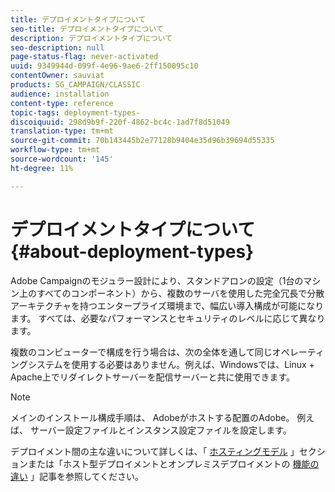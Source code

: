 ```yaml
---
title: デプロイメントタイプについて
seo-title: デプロイメントタイプについて
description: デプロイメントタイプについて
seo-description: null
page-status-flag: never-activated
uuid: 9349944d-099f-4e96-9ae6-2ff150095c10
contentOwner: sauviat
products: SG_CAMPAIGN/CLASSIC
audience: installation
content-type: reference
topic-tags: deployment-types-
discoiquuid: 298d9b9f-220f-4862-bc4c-1ad7f8d51049
translation-type: tm+mt
source-git-commit: 70b143445b2e77128b9404e35d96b39694d55335
workflow-type: tm+mt
source-wordcount: '145'
ht-degree: 11%

---
```



# デプロイメントタイプについて{#about-deployment-types}

Adobe Campaignのモジュラー設計により、スタンドアロンの設定（1台のマシン上のすべてのコンポーネント）から、複数のサーバを使用した完全冗長で分散アーキテクチャを持つエンタープライズ環境まで、幅広い導入構成が可能になります。 すべては、必要なパフォーマンスとセキュリティのレベルに応じて異なります。

複数のコンピューターで構成を行う場合は、次の全体を通して同じオペレーティングシステムを使用する必要はありません。例えば、Windowsでは、Linux + Apache上でリダイレクトサーバーを配信サーバーと共に使用できます。

>[!NOTE]
>
>メインのインストール構成手順は、
>Adobeがホストする配置のAdobe。 例えば、
>サーバー設定ファイルとインスタンス設定ファイルを設定します。
>
>デプロイメント間の主な違いについて詳しくは、「 [ホスティングモデル](../../installation/using/hosting-models.md) 」セクションまたは「ホスト型デプロイメントとオンプレミスデプロイメントの [機能の違い](https://helpx.adobe.com/jp/campaign/kb/acc-on-prem-vs-hosted.html) 」記事を参照してください。

